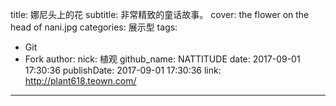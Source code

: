 title: 娜尼头上的花
subtitle: 非常精致的童话故事。
cover: the flower on the head of nani.jpg
categories: 展示型
tags:
  - Git
  - Fork
author:
  nick: 植观
  github_name: NATTITUDE
date: 2017-09-01 17:30:36
publishDate: 2017-09-01 17:30:36
link: http://plant618.teown.com/
---
